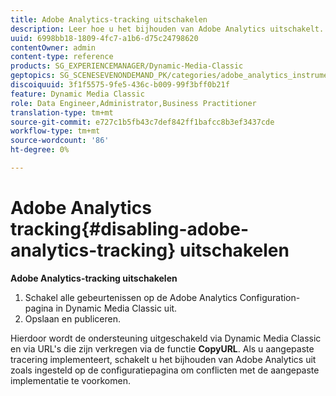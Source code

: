 ```yaml
---
title: Adobe Analytics-tracking uitschakelen
description: Leer hoe u het bijhouden van Adobe Analytics uitschakelt.
uuid: 6998bb18-1809-4fc7-a1b6-d75c24798620
contentOwner: admin
content-type: reference
products: SG_EXPERIENCEMANAGER/Dynamic-Media-Classic
geptopics: SG_SCENESEVENONDEMAND_PK/categories/adobe_analytics_instrumentation_kit
discoiquuid: 3f1f5575-9fe5-436c-b009-99f3bff0b21f
feature: Dynamic Media Classic
role: Data Engineer,Administrator,Business Practitioner
translation-type: tm+mt
source-git-commit: e727c1b5fb43c7def842ff1bafcc8b3ef3437cde
workflow-type: tm+mt
source-wordcount: '86'
ht-degree: 0%

---
```



# Adobe Analytics tracking{#disabling-adobe-analytics-tracking} uitschakelen

**Adobe Analytics-tracking uitschakelen**

1. Schakel alle gebeurtenissen op de Adobe Analytics Configuration-pagina in Dynamic Media Classic uit.
1. Opslaan en publiceren.

Hierdoor wordt de ondersteuning uitgeschakeld via Dynamic Media Classic en via URL&#39;s die zijn verkregen via de functie **CopyURL**. Als u aangepaste tracering implementeert, schakelt u het bijhouden van Adobe Analytics uit zoals ingesteld op de configuratiepagina om conflicten met de aangepaste implementatie te voorkomen.

